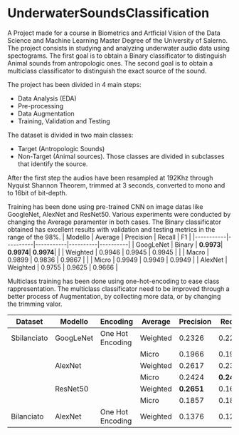 # UnderwaterSoundsClassification 
 A Project made for a course in Biometrics and Artficial Vision of the Data Science and Machine Learning Master Degree of the University of Salerno.
 The project consists in studying and analyzing underwater audio data using spectograms.
The first goal is to obtain a Binary classificator to distinguish Animal sounds from antropologic ones.
The second goal is to obtain a multiclass classificator to distinguish the exact source of the sound.
 
The project has been divided in 4 main steps:
- Data Analysis (EDA)
- Pre-processing
- Data Augmentation
- Training, Validation and Testing

The dataset is divided in two main classes: 
- Target (Antropologic Sounds)
- Non-Target (Animal sources).
Those classes are divided in subclasses that identify the source.

After the first step the audios have been resampled at 192Khz through Nyquist Shannon Theorem, trimmed at 3 seconds, converted to mono and to 16bit of bit-depth.

Training has been done using pre-trained CNN on image datas like GoogleNet, AlexNet and ResNet50.
Various experiments were conducted by changing the Average paramenter in both cases.
The Binary classificator obtained has excellent results with validation and testing metrics in the range of the 98%.
| Modello   | Average  | Precision | Recall   | F1       |
|-----------|----------|-----------|----------|----------|
| GoogLeNet | Binary   | **0.9973**| **0.9974**| **0.9974**|
|           | Weighted | 0.9946    | 0.9945   | 0.9945   |
|           | Macro    | 0.9899    | 0.9836   | 0.9867   |
|           | Micro    | 0.9949    | 0.9949   | 0.9949   |
| AlexNet   | Weighted | 0.9755    | 0.9625   | 0.9666   |

Multiclass training has been done using one-hot-encoding to ease class rappresentation.
The multiclass classificator need to be improved through a better process of Augmentation, by collecting more data, or by changing the trimming valor.

| Dataset      | Modello   | Encoding         | Average  | Precision     | Recall        | F1            |
|--------------|-----------|------------------|----------|---------------|---------------|---------------|
| Sbilanciato  | GoogLeNet | One Hot Encoding | Weighted | 0.2326        | 0.2246        | 0.2262        |
|              |           |                  | Micro    | 0.1966        | 0.1966        | 0.1966        |
|              | AlexNet   |                  | Weighted | 0.2617        | 0.2367        | 0.2419        |
|              |           |                  | Micro    | 0.2424        | **0.2424**    | **0.2424**    |
|              | ResNet50  |                  | Weighted | **0.2651**    | 0.1630        | 0.1883        |
|              |           |                  | Micro    | 0.1857        | 0.1857        | 0.1857        |
| Bilanciato   | AlexNet   | One Hot Encoding | Weighted | 0.1376        | 0.1275        | 0.1297        |

 
